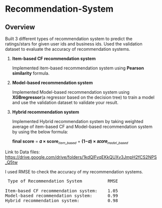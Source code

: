 # Recommendation-System

## Overview

Built 3 different types of recommendation system to predict the ratings/stars for given user ids and business ids. Used the validation dataset to evaluate the accuracy of recommendation systems.

1)	**Item-based CF recommendation system**

    Implemented item-based recommendation system using **Pearson similarity** formula.

2)	**Model-based recommendation system**

    Implemented Model-based recommendation system using **XGBregressor**(a regressor based on the decision tree) to train a model and use the validation dataset to validate your result. 

3)	**Hybrid recommendation system**

    Implemented Hybrid recommendation system by taking weighted average of item-based CF and Model-based recommendation system by using the below formula:

      **final score** = **𝛼 × score**<sub>𝑖𝑡𝑒𝑚_𝑏𝑎𝑠𝑒𝑑</sub>   + **(1−𝛼) × 𝑠𝑐𝑜𝑟𝑒**<sub>𝑚𝑜𝑑𝑒𝑙_𝑏𝑎𝑠𝑒𝑑</sub>

Link to Data files:
https://drive.google.com/drive/folders/1kdQlFvqEKkQUXv3JmpH2fCS2NPS_Q5tw

I used RMSE to check the accuracy of my recommendation systems.

<pre>
 Type of Recommendation System          RMSE  
 
Item-based CF recommendation system:    1.05  
Model-based recommendation system:      0.99  
Hybrid recommendation system:           0.98
</pre>
